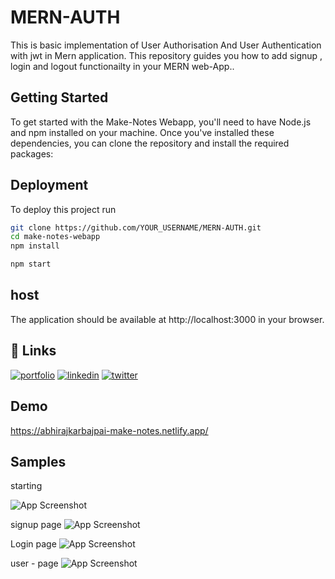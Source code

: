 
# MERN-AUTH

This is basic implementation of User Authorisation And User Authentication with jwt in Mern application.
This repository guides you how to add signup , login and logout functionailty in your MERN web-App..

## Getting Started

To get started with the Make-Notes Webapp, you'll need to have Node.js and npm installed on your machine. Once you've installed these dependencies, you can clone the repository and install the required packages:


## Deployment

To deploy this project run

```bash
git clone https://github.com/YOUR_USERNAME/MERN-AUTH.git
cd make-notes-webapp
npm install
```
```bash
npm start
```


## host
The application should be available at http://localhost:3000 in your browser.


## 🔗 Links
[![portfolio](https://img.shields.io/badge/my_portfolio-000?style=for-the-badge&logo=ko-fi&logoColor=white)](https://katherineoelsner.com/)
[![linkedin](https://img.shields.io/badge/linkedin-0A66C2?style=for-the-badge&logo=linkedin&logoColor=white)](https://www.linkedin.com/)
[![twitter](https://img.shields.io/badge/twitter-1DA1F2?style=for-the-badge&logo=twitter&logoColor=white)](https://twitter.com/)


## Demo

https://abhirajkarbajpai-make-notes.netlify.app/


## Samples
starting

![App Screenshot]([https://via.placeholder.com/468x300?text=App+Screenshot+Here](https://github.com/AbhirajkarBajpai/MERN-AUTH/blob/main/loginPage.png))


signup page
![App Screenshot]([https://via.placeholder.com/468x300?text=App+Screenshot+Here](https://github.com/AbhirajkarBajpai/MERN-AUTH/blob/main/loginPage.png))


Login page
![App Screenshot]([https://via.placeholder.com/468x300?text=App+Screenshot+Here](https://github.com/AbhirajkarBajpai/MERN-AUTH/blob/main/loginPage.png))

user - page
![App Screenshot]([https://via.placeholder.com/468x300?text=App+Screenshot+Here](https://github.com/AbhirajkarBajpai/MERN-AUTH/blob/main/loginPage.png)https://github.com/AbhirajkarBajpai/MERN-AUTH/blob/main/loginPage.png)

